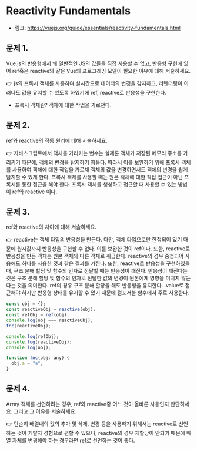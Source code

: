# Reactivity Fundamentals

- 링크: https://vuejs.org/guide/essentials/reactivity-fundamentals.html

## 문제 1.

Vue.js의 반응형에서 왜 일반적인 JS의 값들을 직접 사용할 수 없고, 반응형 구현에 있어 ref혹은 reactive와 같은 Vue의 프로그래밍 모델이 필요한 이유에 대해 서술하세요.

👉 js의 프록시 객체를 사용하여 실시간으로 데이터의 변경을 감지하고, 리렌더링이 이러나도 값을 유지할 수 있도록 하였기에 ref, reactive로 반응성을 구현한다.

- 프록시 객체란? 객체에 대한 작업을 가로챈다.

## 문제 2.

ref와 reactive의 작동 원리에 대해 서술하세요.

👉 자바스크립트에서 객체를 가리키는 변수는 실제론 객체가 저장된 메모리 주소를 가리키기 때문에, 객체의 변경을 탐지하기 힘들다. 따라서 이를 보완하기 위해 프록시 객체를 사용하여 객체에 대한 작업을 가로채 객체의 값을 변경하면서도 객체의 변경을 쉽게 탐지할 수 있게 한다. 프록시 객체를 사용할 때는 원본 객체에 대한 직접 접근이 아닌 프록시를 통한 접근을 해야 한다. 프록시 객체를 생성하고 접근할 때 사용할 수 있는 방법이 ref와 reactive 이다.

## 문제 3.

ref와 reactive의 차이에 대해 서술하세요.

👉 reactive는 객체 타입의 반응성을 만든다. 다만, 객체 타입으로만 한정되어 있기 때문에 원시값까지 반응성을 구현할 수 없다. 이를 보완한 것이 ref이다. 또한, reactive로 반응성을 만든 객체는 원본 객체와 다른 객체로 취급한다. reactive의 경우 중첩되어 사용해도 하나를 사용한 것과 같은 결과를 가진다. 또한, reactive로 반응성을 구현하였을 때, 구조 분해 할당 및 함수의 인자로 전달할 때는 반응성이 깨진다. 반응성이 깨진다는 것은 구조 분해 할당 및 함수의 인자로 전달한 값의 변경이 원본에게 영향을 미치지 않는다는 것을 의미한다.
ref의 경우 구조 분해 할당을 해도 반응형을 유지한다. .value로 접근해야 하지만 반응형 상태를 유지할 수 있기 때문에 컴포저블 함수에서 주로 사용한다.

```js
const obj = {};
const reactiveObj = reactive(obj);
const refObj = ref(obj);
console.log(obj === reactiveObj);
fnc(reactiveObj);

console.log(refObj);
console.log(reactiveObj);
console.log(obj);

function fnc(obj: any) {
  obj.a = "a";
}
```

## 문제 4.

Array 객체를 선언하려는 경우, ref와 reactive중 어느 것이 올바른 사용인지 판단하세요. 그리고 그 이유를 서술하세요.

👉 단순히 배열내의 값의 추가 및 삭제, 변경 등을 사용하기 위해서는 reactive로 선언하는 것이 개발자 경험으로 편할 수 있으나, reactive의 경우 재할당이 안되기 때문에 배열 자체를 변경해야 하는 경우라면 ref로 선언하는 것이 좋다.
